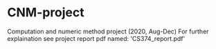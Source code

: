 # CNM-project
Computation and numeric method project (2020, Aug-Dec)
For further explaination see project report pdf named: 'CS374_report.pdf'
